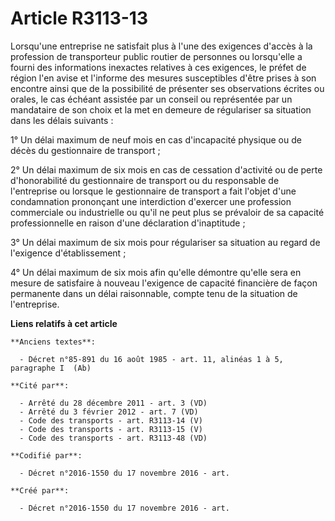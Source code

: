 # Article R3113-13

Lorsqu'une entreprise ne satisfait plus à l'une des exigences d'accès à la profession de transporteur public routier de
personnes ou lorsqu'elle a fourni des informations inexactes relatives à ces exigences, le préfet de région l'en avise et
l'informe des mesures susceptibles d'être prises à son encontre ainsi que de la possibilité de présenter ses observations
écrites ou orales, le cas échéant assistée par un conseil ou représentée par un mandataire de son choix et la met en demeure
de régulariser sa situation dans les délais suivants :

1° Un délai maximum de neuf mois en cas d'incapacité physique ou de décès du gestionnaire de transport ;

2° Un délai maximum de six mois en cas de cessation d'activité ou de perte d'honorabilité du gestionnaire de transport ou du
responsable de l'entreprise ou lorsque le gestionnaire de transport a fait l'objet d'une condamnation prononçant une
interdiction d'exercer une profession commerciale ou industrielle ou qu'il ne peut plus se prévaloir de sa capacité
professionnelle en raison d'une déclaration d'inaptitude ;

3° Un délai maximum de six mois pour régulariser sa situation au regard de l'exigence d'établissement ;

4° Un délai maximum de six mois afin qu'elle démontre qu'elle sera en mesure de satisfaire à nouveau l'exigence de capacité
financière de façon permanente dans un délai raisonnable, compte tenu de la situation de l'entreprise.

**Liens relatifs à cet article**

	**Anciens textes**:

	  - Décret n°85-891 du 16 août 1985 - art. 11, alinéas 1 à 5, paragraphe I  (Ab)

	**Cité par**:

	  - Arrêté du 28 décembre 2011 - art. 3 (VD)
	  - Arrêté du 3 février 2012 - art. 7 (VD)
	  - Code des transports - art. R3113-14 (V)
	  - Code des transports - art. R3113-15 (V)
	  - Code des transports - art. R3113-48 (VD)

	**Codifié par**:

	  - Décret n°2016-1550 du 17 novembre 2016 - art.

	**Créé par**:

	  - Décret n°2016-1550 du 17 novembre 2016 - art.
